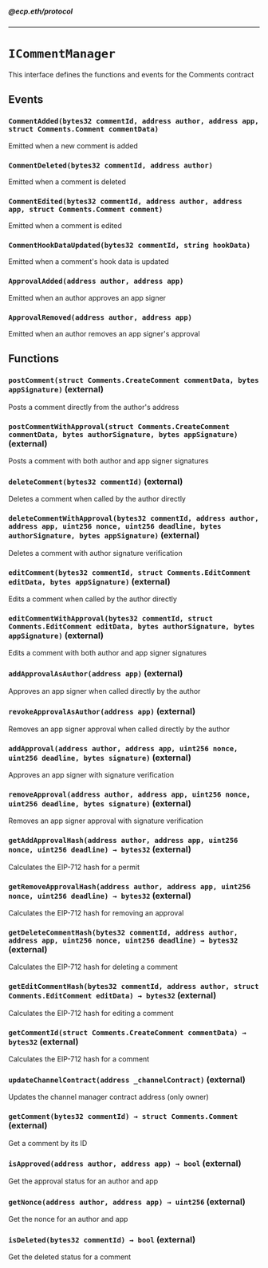 ##### @ecp.eth/protocol

----

# `ICommentManager`

This interface defines the functions and events for the Comments contract







## Events

### `CommentAdded(bytes32 commentId, address author, address app, struct Comments.Comment commentData)`

Emitted when a new comment is added




### `CommentDeleted(bytes32 commentId, address author)`

Emitted when a comment is deleted




### `CommentEdited(bytes32 commentId, address author, address app, struct Comments.Comment comment)`

Emitted when a comment is edited




### `CommentHookDataUpdated(bytes32 commentId, string hookData)`

Emitted when a comment's hook data is updated




### `ApprovalAdded(address author, address app)`

Emitted when an author approves an app signer




### `ApprovalRemoved(address author, address app)`

Emitted when an author removes an app signer's approval





## Functions

### `postComment(struct Comments.CreateComment commentData, bytes appSignature)` (external)

Posts a comment directly from the author's address




### `postCommentWithApproval(struct Comments.CreateComment commentData, bytes authorSignature, bytes appSignature)` (external)

Posts a comment with both author and app signer signatures




### `deleteComment(bytes32 commentId)` (external)

Deletes a comment when called by the author directly




### `deleteCommentWithApproval(bytes32 commentId, address author, address app, uint256 nonce, uint256 deadline, bytes authorSignature, bytes appSignature)` (external)

Deletes a comment with author signature verification




### `editComment(bytes32 commentId, struct Comments.EditComment editData, bytes appSignature)` (external)

Edits a comment when called by the author directly




### `editCommentWithApproval(bytes32 commentId, struct Comments.EditComment editData, bytes authorSignature, bytes appSignature)` (external)

Edits a comment with both author and app signer signatures




### `addApprovalAsAuthor(address app)` (external)

Approves an app signer when called directly by the author




### `revokeApprovalAsAuthor(address app)` (external)

Removes an app signer approval when called directly by the author




### `addApproval(address author, address app, uint256 nonce, uint256 deadline, bytes signature)` (external)

Approves an app signer with signature verification




### `removeApproval(address author, address app, uint256 nonce, uint256 deadline, bytes signature)` (external)

Removes an app signer approval with signature verification




### `getAddApprovalHash(address author, address app, uint256 nonce, uint256 deadline) → bytes32` (external)

Calculates the EIP-712 hash for a permit




### `getRemoveApprovalHash(address author, address app, uint256 nonce, uint256 deadline) → bytes32` (external)

Calculates the EIP-712 hash for removing an approval




### `getDeleteCommentHash(bytes32 commentId, address author, address app, uint256 nonce, uint256 deadline) → bytes32` (external)

Calculates the EIP-712 hash for deleting a comment




### `getEditCommentHash(bytes32 commentId, address author, struct Comments.EditComment editData) → bytes32` (external)

Calculates the EIP-712 hash for editing a comment




### `getCommentId(struct Comments.CreateComment commentData) → bytes32` (external)

Calculates the EIP-712 hash for a comment




### `updateChannelContract(address _channelContract)` (external)

Updates the channel manager contract address (only owner)




### `getComment(bytes32 commentId) → struct Comments.Comment` (external)

Get a comment by its ID




### `isApproved(address author, address app) → bool` (external)

Get the approval status for an author and app




### `getNonce(address author, address app) → uint256` (external)

Get the nonce for an author and app




### `isDeleted(bytes32 commentId) → bool` (external)

Get the deleted status for a comment






